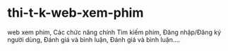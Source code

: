 # thi-t-k-web-xem-phim
web xem phim, Các chức năng chính Tìm kiếm phim, Đăng nhập/Đăng ký người dùng, Đánh giá và bình luận, Đánh giá và bình luận....
